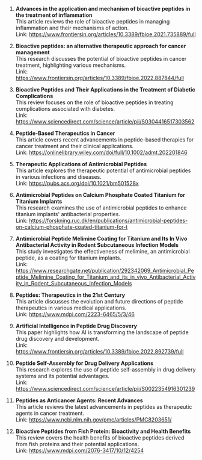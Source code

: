 1. **Advances in the application and mechanism of bioactive peptides in the treatment of inflammation**  
   This article reviews the role of bioactive peptides in managing inflammation and their mechanisms of action.  
   Link: https://www.frontiersin.org/articles/10.3389/fbioe.2021.735889/full

2. **Bioactive peptides: an alternative therapeutic approach for cancer management**  
   This research discusses the potential of bioactive peptides in cancer treatment, highlighting various mechanisms.  
   Link: https://www.frontiersin.org/articles/10.3389/fbioe.2022.887844/full

3. **Bioactive Peptides and Their Applications in the Treatment of Diabetic Complications**  
   This review focuses on the role of bioactive peptides in treating complications associated with diabetes.  
   Link: https://www.sciencedirect.com/science/article/pii/S0304416517303562

4. **Peptide-Based Therapeutics in Cancer**  
   This article covers recent advancements in peptide-based therapies for cancer treatment and their clinical applications.  
   Link: https://onlinelibrary.wiley.com/doi/full/10.1002/admt.202201846

5. **Therapeutic Applications of Antimicrobial Peptides**  
   This article explores the therapeutic potential of antimicrobial peptides in various infections and diseases.  
   Link: https://pubs.acs.org/doi/10.1021/bm501528x

6. **Antimicrobial Peptides on Calcium Phosphate Coated Titanium for Titanium Implants**  
   This research examines the use of antimicrobial peptides to enhance titanium implants' antibacterial properties.  
   Link: https://forskning.ruc.dk/en/publications/antimicrobial-peptides-on-calcium-phosphate-coated-titanium-for-t

7. **Antimicrobial Peptide Melimine Coating for Titanium and Its In Vivo Antibacterial Activity in Rodent Subcutaneous Infection Models**  
   This study investigates the effectiveness of melimine, an antimicrobial peptide, as a coating for titanium implants.  
   Link: https://www.researchgate.net/publication/292342069_Antimicrobial_Peptide_Melimine_Coating_for_Titanium_and_its_in_vivo_Antibacterial_Activity_in_Rodent_Subcutaneous_Infection_Models

8. **Peptides: Therapeutics in the 21st Century**  
   This article discusses the evolution and future directions of peptide therapeutics in various medical applications.  
   Link: https://www.mdpi.com/2223-6465/5/3/46

9. **Artificial Intelligence in Peptide Drug Discovery**  
   This paper highlights how AI is transforming the landscape of peptide drug discovery and development.  
   Link: https://www.frontiersin.org/articles/10.3389/fbioe.2022.892739/full

10. **Peptide Self-Assembly for Drug Delivery Applications**  
    This research explores the use of peptide self-assembly in drug delivery systems and its potential advantages.  
    Link: https://www.sciencedirect.com/science/article/pii/S0022354916301239

11. **Peptides as Anticancer Agents: Recent Advances**  
    This article reviews the latest advancements in peptides as therapeutic agents in cancer treatment.  
    Link: https://www.ncbi.nlm.nih.gov/pmc/articles/PMC8203651/

12. **Bioactive Peptides from Fish Protein: Bioactivity and Health Benefits**  
    This review covers the health benefits of bioactive peptides derived from fish proteins and their potential applications.  
    Link: https://www.mdpi.com/2076-3417/10/12/4254
